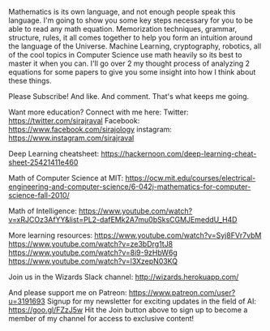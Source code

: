 Mathematics is its own language, and not enough people speak this language. I'm going to show you some key steps necessary for you to be able to read any math equation. Memorization techniques, grammar, structure, rules, it all comes together to help you form an intuition around the language of the Universe. Machine Learning, cryptography, robotics, all of the cool topics in Computer Science use math heavily so its best to master it when you can. I'll go over 2 my thought process of analyzing 2 equations for some papers to give you some insight into how I think about these things. 

Please Subscribe! And like. And comment. That's what keeps me going. 

Want more education? Connect with me here:
Twitter: https://twitter.com/sirajraval
Facebook: https://www.facebook.com/sirajology
instagram: https://www.instagram.com/sirajraval

Deep Learning cheatsheet:
https://hackernoon.com/deep-learning-cheat-sheet-25421411e460

Math of Computer Science at MIT:
https://ocw.mit.edu/courses/electrical-engineering-and-computer-science/6-042j-mathematics-for-computer-science-fall-2010/

Math of Intelligence:
https://www.youtube.com/watch?v=xRJCOz3AfYY&list=PL2-dafEMk2A7mu0bSksCGMJEmeddU_H4D

More learning resources:
https://www.youtube.com/watch?v=Syj8FVr7vbM
https://www.youtube.com/watch?v=ze3bDrg1tJ8
https://www.youtube.com/watch?v=8i9-9zHbW6g
https://www.youtube.com/watch?v=l3XzepN03KQ

Join us in the Wizards Slack channel:
http://wizards.herokuapp.com/

And please support me on Patreon:
https://www.patreon.com/user?u=3191693 
Signup for my newsletter for exciting updates in the field of AI:
https://goo.gl/FZzJ5w
Hit the Join button above to sign up to become a member of my channel for access to exclusive content!
